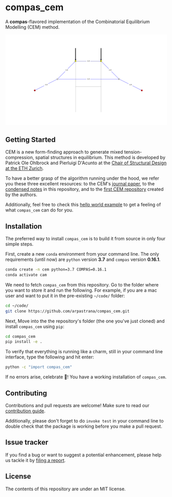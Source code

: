 # compas_cem

A **compas**-flavored implementation of the Combinatorial Equilibrium Modelling (CEM) method.

![hello_world](./docs/images/swap_dev_6fps.gif)


## Getting Started

CEM is a new form-finding approach to generate mixed tension-compression, spatial structures in equilibrium. This method is developed by Patrick Ole Ohlbrock and Pierluigi D'Acunto at the [Chair of Structural Design at the ETH Zurich](http://www.schwartz.arch.ethz.ch/). 

To have a better grasp of the algorithm running under the hood, we refer you these three excellent resources: to the CEM's [journal paper](https://www.sciencedirect.com/science/article/abs/pii/S0010448519305342), to the [condensed notes](https://github.com/arpastrana/compas_cem/tree/master/cem_method.md)  in this repository, and to the [first CEM repository](https://github.com/OleOhlbrock/CEM/) created by the authors.

Additionally, feel free to check this [hello world example]((https://github.com/arpastrana/compas_cem/tree/master/scripts/01_hello_world.py)) to get a feeling of what `compas_cem` can do for you.

## Installation

The preferred way to install `compas_cem` is to build it from source in only four simple steps.

First, create a new `conda` environment from your command line. The only requirements (until now) are `python` version **3.7** and `compas` version **0.16.1**.

```bash
conda create -n cem python=3.7 COMPAS=0.16.1
conda activate cam
```

We need to fetch `compas_cem` from this repository. Go to the folder where you want to store it and run the following. For example, if you are a mac user and want to put it in the pre-existing `~/code/` folder:

```bash
cd ~/code/
git clone https://github.com/arpastrana/compas_cem.git
```

Next, Move into the the repository's folder (the one you've just cloned) and install `compas_cem` using `pip`:

```bash
cd compas_cem
pip install -e .
```

To verify that everything is running like a charm, still in your command line interface, type the following and hit enter:

```bash
python -c "import compas_cem"
```

If no errors arise, celebrate 🎉! You have a working installation of `compas_cem`.

## Contributing

Contributions and pull requests are welcome! Make sure to read our [contribution guide](https://github.com/arpastrana/compas_cem/tree/master/CONTRIBUTING.md).

Additionally, please don't forget to do ``invoke test`` in your command line to double check that the package is working before you make a pull request.

## Issue tracker

If you find a bug or want to suggest a potential enhancement,
please help us tackle it by [filing a report](https://github.com/arpastrana/compas_cem/issues).


## License

The contents of this repository are under an MIT license.
